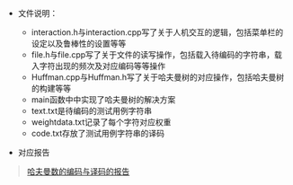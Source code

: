 + 文件说明：
    + interaction.h与interaction.cpp写了关于人机交互的逻辑，包括菜单栏的设定以及鲁棒性的设置等等
    + file.h与file.cpp写了关于文件的读写操作，包括载入待编码的字符串，载入字符出现的频次及对应编码等等操作
    + Huffman.cpp与Huffman.h写了关于哈夫曼树的对应操作，包括哈夫曼树的构建等等
    + main函数中中实现了哈夫曼树的解决方案
    + text.txt是待编码的测试用例字符串
    + weightdata.txt记录了每个字符对应权重
    + code.txt存放了测试用例字符串的译码


+ 对应报告
> [哈夫曼数的编码与译码的报告](../../../../../docs/faculty/soa/automation/datastructure/Huffman.md)

